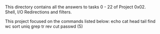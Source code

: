 This directory contains all the answers to tasks 0 - 22 of Project 0x02. Shell, I/O Redirections and filters. 

This project focused on the commands listed below:
echo
cat
head
tail
find
wc
sort
uniq
grep
tr
rev
cut
passwd (5) 
